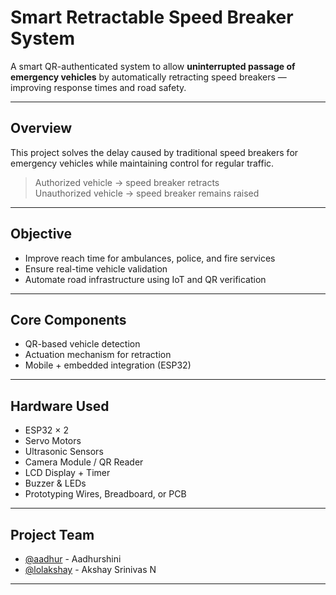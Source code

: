 # Smart Retractable Speed Breaker System

A smart QR-authenticated system to allow **uninterrupted passage of emergency vehicles** by automatically retracting speed breakers — improving response times and road safety.

---

## Overview

This project solves the delay caused by traditional speed breakers for emergency vehicles while maintaining control for regular traffic.

> Authorized vehicle → speed breaker retracts  
> Unauthorized vehicle → speed breaker remains raised

---

## Objective

- Improve reach time for ambulances, police, and fire services  
- Ensure real-time vehicle validation  
- Automate road infrastructure using IoT and QR verification

---

## Core Components

- QR-based vehicle detection  
- Actuation mechanism for retraction  
- Mobile + embedded integration (ESP32)

---

## Hardware Used

- ESP32 × 2  
- Servo Motors  
- Ultrasonic Sensors  
- Camera Module / QR Reader  
- LCD Display + Timer
- Buzzer & LEDs  
- Prototyping Wires, Breadboard, or PCB

---

##  Project Team
- [@aadhur](https://github.com/aadhur) - Aadhurshini
- [@lolakshay](https://github.com/lolakshay) - Akshay Srinivas N

---
